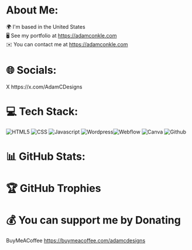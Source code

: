 <h1>About Me:</h1>

🌍 I'm based in the United States<br>
🖥️ See my portfolio at https://adamconkle.com<br>
✉️ You can contact me at https://adamconkle.com

<h1>🌐 Socials:</h1>
X https://x.com/AdamCDesigns

<h1> 💻 Tech Stack:</h1>

<img src="https://camo.githubusercontent.com/67428c92d1add1406d0b565703891729cef765c53f9870adb0f71416058aadea/68747470733a2f2f696d672e736869656c64732e696f2f62616467652f68746d6c352d2532334533344632362e7376673f7374796c653d666c61742d737175617265266c6f676f3d68746d6c35266c6f676f436f6c6f723d7768697465" alt="HTML5"> <img src="https://camo.githubusercontent.com/67428c92d1add1406d0b565703891729cef765c53f9870adb0f71416058aadea/68747470733a2f2f696d672e736869656c64732e696f2f62616467652f68746d6c352d2532334533344632362e7376673f7374796c653d666c61742d737175617265266c6f676f3d68746d6c35266c6f676f436f6c6f723d7768697465" alt="CSS"> <img src="https://camo.githubusercontent.com/faf09693f1cde9c0c95b0b8e8bebde910e5c7cbcd6c1d9c766f18cc9bfd8d1e3/68747470733a2f2f696d672e736869656c64732e696f2f62616467652f6a6176617363726970742d2532333332333333302e7376673f7374796c653d666c61742d737175617265266c6f676f3d6a617661736372697074266c6f676f436f6c6f723d253233463744463145" alt="Javascript"> <img src="https://camo.githubusercontent.com/939fb31d8b7e9af18518a1c4a23403858629d877888793bfc87bb90f0267908d/68747470733a2f2f696d672e736869656c64732e696f2f62616467652f576f726450726573732d2532333131374143392e7376673f7374796c653d666c61742d737175617265266c6f676f3d576f72645072657373266c6f676f436f6c6f723d7768697465" alt="Wordpress"><img src="https://camo.githubusercontent.com/67428c92d1add1406d0b565703891729cef765c53f9870adb0f71416058aadea/68747470733a2f2f696d672e736869656c64732e696f2f62616467652f68746d6c352d2532334533344632362e7376673f7374796c653d666c61742d737175617265266c6f676f3d68746d6c35266c6f676f436f6c6f723d7768697465" alt="Webflow"> <img src="https://camo.githubusercontent.com/58392e2fe273384ec1afd108cfbb650e57a4164a9b374331cc83e0cdf5634658/68747470733a2f2f696d672e736869656c64732e696f2f62616467652f43616e76612d2532333030433443432e7376673f7374796c653d666c61742d737175617265266c6f676f3d43616e7661266c6f676f436f6c6f723d7768697465" alt="Canva"> <img src="https://camo.githubusercontent.com/d72f5f3fe953eae2e78581589ef6740bdcc904408262812a76acac98bae83750/68747470733a2f2f696d672e736869656c64732e696f2f62616467652f6769746875622d2532333132313031312e7376673f7374796c653d666c61742d737175617265266c6f676f3d676974687562266c6f676f436f6c6f723d7768697465" alt="Github">




<h1>📊 GitHub Stats:</h1>



<h1>🏆 GitHub Trophies</h1>


<h1>💰 You can support me by Donating</h1>

BuyMeACoffee https://buymeacoffee.com/adamcdesigns

<script type="text/javascript" src="https://cdnjs.buymeacoffee.com/1.0.0/button.prod.min.js" data-name="bmc-button" data-slug="adamcdesigns" data-color="#FFDD00" data-emoji="☕"  data-font="Inter" data-text="Buy me a coffee" data-outline-color="#000000" data-font-color="#000000" data-coffee-color="#ffffff" ></script>
